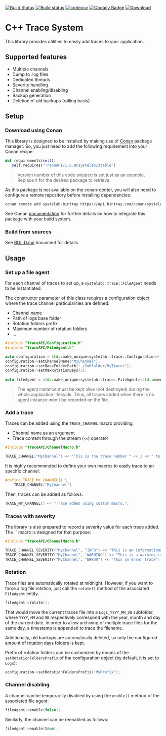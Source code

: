 [![Build Status](https://travis-ci.org/systelab/cpp-trace-api.svg?branch=master)](https://travis-ci.org/systelab/cpp-trace-api)
[![Build status](https://ci.appveyor.com/api/projects/status/h5mevc6dpunulq13?svg=true)](https://ci.appveyor.com/project/systelab/cpp-trace-api)
[![codecov](https://codecov.io/gh/systelab/cpp-trace-api/branch/master/graph/badge.svg)](https://codecov.io/gh/systelab/cpp-trace-api)
[![Codacy Badge](https://api.codacy.com/project/badge/Grade/c39bf050b7524110ae9915238c0337d0)](https://www.codacy.com/manual/systelab/cpp-trace-api?utm_source=github.com&amp;utm_medium=referral&amp;utm_content=systelab/cpp-trace-api&amp;utm_campaign=Badge_Grade)
[![Download](https://api.bintray.com/packages/systelab/conan/TraceAPI:systelab/images/download.svg)](https://bintray.com/systelab/conan/TraceAPI:systelab/_latestVersion)


# C++ Trace System

This library provides utilities to easily add traces to your application.

## Supported features

* Multiple channels
* Dump to .log files
* Dedicated threads
* Severity handling
* Channel enabling/disabling
* Backup generation
* Deletion of old backups (rolling basis)


## Setup

### Download using Conan

This library is designed to be installed by making use of [Conan](https://conan.io/) package manager. So, you just need to add the following requirement into your Conan recipe:

```python
def requirements(self):
   self.requires("TraceAPI/1.0.0@systelab/stable")
```

> Version number of this code snipped is set just as an example. Replace it for the desired package to retrieve.

As this package is not available on the conan-center, you will also need to configure a remote repository before installing dependencies:

```bash
conan remote add systelab-bintray https://api.bintray.com/conan/systelab/conan 
```

See Conan [documentation](https://docs.conan.io/en/latest/) for further details on how to integrate this package with your build system.

### Build from sources

See [BUILD.md](BUILD.md) document for details.


## Usage

### Set up a file agent

For each channel of traces to set up, a `systelab::trace::FileAgent` needs to be instantiated. 

The constructor parameter of this class requires a configuration object where the trace channel particularities are defined:
* Channel name
* Path of logs base folder
* Rotation folders prefix
* Maximum number of rotation folders
* ...

```cpp
#include "TraceAPI/Configuration.h"
#include "TraceAPI/FileAgent.h"

auto configuration = std::make_unique<systelab::trace::Configuration>();
configuration->setChannelName("MyChannel");
configuration->setBaseFolderPath("./Subfolder/MyTraces");
configuration->setMaxRotationDays(3);
			
auto fileAgent = std::make_unique<systelab::trace::FileAgent>(std::move(configuration));
```

> The agent instance must be kept alive (not destroyed) during the whole application lifecycle. Thus, all traces added when there is no agent instance won't be recorded on the file.

### Add a trace

Traces can be added using the `TRACE_CHANNEL` macro providing:
* Channel name as an argument
* Trace content through the stream (`<<`) operator

```cpp
#include "TraceAPI/ChannelMacro.h"

TRACE_CHANNEL("MyChannel") << "This is the trace number " << 1 << " to add";
```

It is highly recommended to define your own macros to easily trace to an specific channel:

```cpp
#define TRACE_MY_CHANNEL() \
    TRACE_CHANNEL("MyChannel")
```

Then, traces can be added as follows:

```cpp
TRACE_MY_CHANNEL() << "Trace added using custom macro.";
```

### Traces with severity

The library is also prepared to record a severity value for each trace added. The `` macro is designed for that purpose:

```cpp
#include "TraceAPI/ChannelMacro.h"

TRACE_CHANNEL_SEVERITY("MyChannel", "INFO") << "This is an informational trace";
TRACE_CHANNEL_SEVERITY("MyChannel", "WARNING") << "This is a warning trace";
TRACE_CHANNEL_SEVERITY("MyChannel", "ERROR") << "This an error trace";
```

### Rotation

Trace files are automatically rotated at midnight. However, if you want to force a log file rotation, just call the `rotate()` method of the associated `FileAgent` entity.

```cpp
fileAgent->rotate();
```

That would move the current traces file into a `Logs_YYYY_MM_DD` subfolder, where `YYYY`, `MM` and `DD` respectively correspond with the year, month and day of the current date. In order to allow archiving of multiple trace files for the same day, a timestamp is appended to trace the filename.

Additionally, old backups are automatically deleted, so only the configured amount of rotation days folders is kept.

Prefix of rotation folders can be customized by means of the `setRotationFoldersPrefix` of the configuration object (by default, it is set to `Logs`):

```cpp
configuration->setRotationFoldersPrefix("MyPrefix");
```

### Channel disabling

A channel can be temporarilly disabled by using the `enable()` method of the associated file agent:

```cpp
fileAgent->enable(false);
```

Similarly, the channel can be reenabled as follows:

```cpp
fileAgent->enable(true);
```
